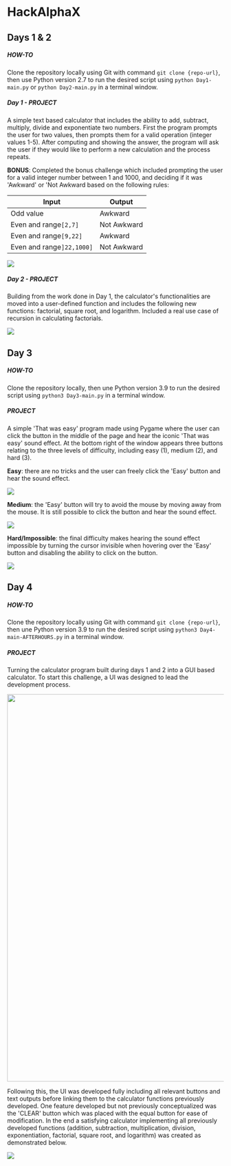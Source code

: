 # HackAlphaX

## Days 1 & 2
##### HOW-TO
Clone the repository locally using Git with command `git clone {repo-url}`, then use Python version 2.7 to run the desired script using `python Day1-main.py` or `python Day2-main.py` in a terminal window.

##### Day 1 - PROJECT
A simple text based calculator that includes the ability to add, subtract, multiply, divide and exponentiate two numbers. First the program prompts the user for two values, then prompts them for a valid operation (integer values 1-5). After computing and showing the answer, the program will ask the user if they would like to perform a new calculation and the process repeats.

**BONUS**: Completed the bonus challenge which included prompting the user for a valid integer number between 1 and 1000, and deciding if it was 'Awkward' or 'Not Awkward based on the following rules:

Input | Output
------------ | -------------
Odd value | Awkward
Even and range`[2,7]` | Not Awkward
Even and range`[9,22]` | Awkward
Even and range`]22,1000]` | Not Awkward

![](images/day1-calculator.png)

##### Day 2 - PROJECT
Building from the work done in Day 1, the calculator's functionalities are moved into a user-defined function and includes the following new functions: factorial, square root, and logarithm. Included a real use case of recursion in calculating factorials.

![](images/day2-calculator.png)

## Day 3
##### HOW-TO
Clone the repository locally, then une Python version 3.9 to run the desired script using `python3 Day3-main.py` in a terminal window.

##### PROJECT
A simple 'That was easy' program made using Pygame where the user can click the button in the middle of the page and hear the iconic 'That was easy' sound effect.
At the bottom right of the window appears three buttons relating to the three levels of difficulty, including easy (1), medium (2), and hard (3).

**Easy**: there are no tricks and the user can freely click the 'Easy' button and hear the sound effect.

![](images/easy-difficulty.png)

**Medium**: the 'Easy' button will try to avoid the mouse by moving away from the mouse. It is still possible to click the button and hear the sound effect.

![](medium-difficulty.gif)

**Hard/Impossible**: the final difficulty makes hearing the sound effect impossible by turning the cursor invisible when hovering over the 'Easy' button and disabling the ability to click on the button.

![](images/hard-difficulty.png)

## Day 4
##### HOW-TO
Clone the repository locally using Git with command `git clone {repo-url}`, then une Python version 3.9 to run the desired script using `python3 Day4-main-AFTERHOURS.py` in a terminal window.

##### PROJECT
Turning the calculator program built during days 1 and 2 into a GUI based calculator. To start this challenge, a UI was designed to lead the development process.

<img src="images/HackAlphaX-Day4-UIdesign.jpeg" height = 900>

Following this, the UI was developed fully including all relevant buttons and text outputs before linking them to the calculator functions previously developed. One feature developed but not previously conceptualized was the 'CLEAR' button which was placed with the equal button for ease of modification. In the end a satisfying calculator implementing all previously developed functions (addition, subtraction, multiplication, division, exponentiation, factorial, square root, and logarithm) was created as demonstrated below.

![](gui-calculator-demo.gif)
